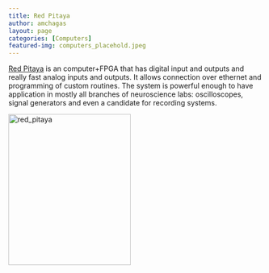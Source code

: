 ```yaml
---
title: Red Pitaya
author: amchagas
layout: page
categories: [Computers]
featured-img: computers_placehold.jpeg
---
```

[Red Pitaya](http://redpitaya.com/?skip_intro=yes) is an computer+FPGA that has digital input and outputs and really fast analog inputs and outputs. It allows connection over ethernet and programming of custom routines. The system is powerful enough to have application in mostly all branches of neuroscience labs: oscilloscopes, signal generators and even a candidate for recording systems.

[<img class="aligncenter size-medium wp-image-862" src="https://i2.wp.com/openeuroscience.com/wp-content/uploads/2014/10/red_pitaya.png?resize=242%2C300" alt="red_pitaya" width="242" height="300" srcset="https://i2.wp.com/openeuroscience.com/wp-content/uploads/2014/10/red_pitaya.png?w=395 395w, https://i2.wp.com/openeuroscience.com/wp-content/uploads/2014/10/red_pitaya.png?resize=243%2C300 243w" sizes="(max-width: 242px) 100vw, 242px" data-recalc-dims="1" />](http://redpitaya.com/?skip_intro=yes)
